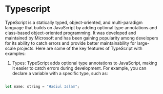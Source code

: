 # Typescript
TypeScript is a statically typed, object-oriented, and multi-paradigm language that builds on JavaScript by adding optional type annotations and class-based object-oriented programming. It was developed and maintained by Microsoft and has been gaining popularity among developers for its ability to catch errors and provide better maintainability for large-scale projects. Here are some of the key features of TypeScript with examples:

1. Types: TypeScript adds optional type annotations to JavaScript, making it easier to catch errors during development. For example, you can declare a variable with a specific type, such as:

```js

let name: string = "Hadiul Islam";

```